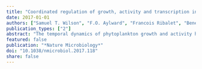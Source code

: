 ```yaml
---
title: "Coordinated regulation of growth, activity and transcription in natural populations of the unicellular nitrogen-fixing cyanobacterium Crocosphaera"
date: 2017-01-01
authors: ["Samuel T. Wilson", "F.O. Aylward", "Francois Ribalet", "Benedetto Barone", "John R. Casey", "Paige E. Connell", "J.M. Eppley", "S. Ferron", "J.N. Fitzsimmons", "C.T. Hayes", "A.E. Romano", "K.A. Turk-Kubo", "A. Vislova", "E. Virginia Armbrust", "David A. Caron", "M.J. Church", "John P. Zehr", "David M. Karl", "Edward F. De Long"]
publication_types: ["2"]
abstract: "The temporal dynamics of phytoplankton growth and activity have large impacts on fluxes of matter and energy, yet obtaining in situ metabolic measurements of sufficient resolution for even dominant microorganisms remains a considerable challenge. We performed Lagrangian diel sampling with synoptic measurements of population abundances, dinitrogen (N2) fixation, mortality, productivity, export and transcription in a bloom of Crocosphaera over eight days in the North Pacific Subtropical Gyre (NPSG). Quantitative transcriptomic analyses revealed clear diel oscillations in transcript abundances for 34% of Crocosphaera genes identified, reflecting a systematic progression of gene expression in diverse metabolic pathways. Significant time-lagged correspondence was evident between nifH transcript abundance and maximal N2 fixation, as well as sepF transcript abundance and cell division, demonstrating the utility of transcriptomics to predict the occurrence and timing of physiological and biogeochemical processes in natural populations. Indirect estimates of carbon fixation by Crocosphaera were equivalent to 11% of net community production, suggesting that under bloom conditions this diazotroph has a considerable impact on the wider carbon cycle. Our cross-scale synthesis of molecular, population and community-wide data underscores the tightly coordinated in situ metabolism of the keystone N2-fixing cyanobacterium Crocosphaera, as well as the broader ecosystem-wide implications of its activities."
featured: false
publication: "*Nature Microbiology*"
doi: "10.1038/nmicrobiol.2017.118"
share: false
---
```


